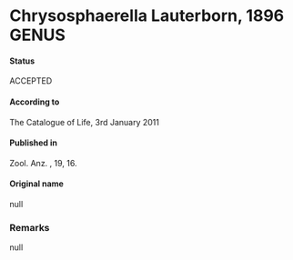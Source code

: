 Chrysosphaerella Lauterborn, 1896 GENUS
=======

#### Status
ACCEPTED

#### According to
The Catalogue of Life, 3rd January 2011

#### Published in
Zool. Anz. , 19, 16.

#### Original name
null

### Remarks
null